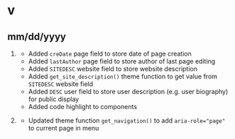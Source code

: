 # v
## mm/dd/yyyy

1. [](#new)
    * Added `creDate` page field to store date of page creation
    * Added `lastAuthor` page field to store author of last page editing
    * Added `SITEDESC` website field to store website description
    * Added `get_site_description()` theme function to get value from `SITEDESC` website field
    * Added `DESC` user field to store user description (e.g. user biography) for public display
    * Added code highlight to components

1. [](#improved)
    * Updated theme function `get_navigation()` to add `aria-role="page"` to current page in menu

